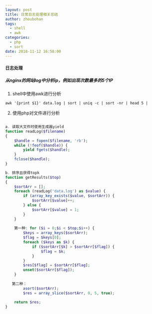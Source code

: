 ```yaml
---
layout: post
title: 日常日志处理相关总结
author: zhoubohan
tags:
  - shell
  - awk
categories:
  - php
  - sort
date: 2018-11-12 16:58:00
---
```

#### 日志处理

##### 从nginx的网站log中分析ip，例如出现次数最多的5个IP

1. shell中使用awk进行分析

`awk '{print $1}' data.log | sort | uniq -c | sort -nr | head 5 |`

2. 使用php对文件进行分析

```php

a. 读取大文件时使用生成器yield
function readLog($filename)
{
	$handle = fopen($filename, 'rb');
    while (!feof($handle)) {
    	yield fgets($handle);
    }
    fclose($handle);
}

b. 排序且获得topk
function getResults($top)
{	
	$sortArr = [];
	foreach (readLog('data.log') as $value) {
    	if (array_key_exists($value, $sortArr)) {
        	$sortArr[$value]++;
        } else {
        	$sortArr[$value] = 1;
        }
    }
    
    第一种: for ($i = 0;$i < $top;$i++) {
    	$keys = array_keys($sortArr);
        $flag = $keys[0];
        foreach ($keys as $k) {
        	if ($sortArr[$k] > $sortArr[$flag]) {
            	$flag = $k;
            }
        }
        $res[$flag] = $sortArr[$flag];
        unset($sortArr[$flag]);
    }
    
   第二种：
   		asort($sortArr);
        $res = array_slice($sortArr, 0, 5, true);
        
   	return $res;
}

```